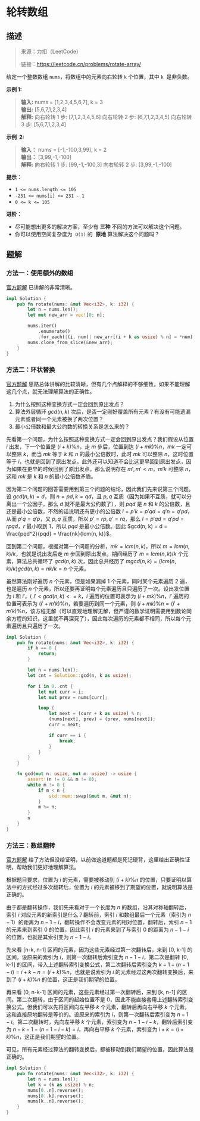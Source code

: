 # 轮转数组

## 描述

> 来源：力扣（LeetCode）
>
> 链接：<https://leetcode.cn/problems/rotate-array/>

给定一个整数数组 `nums`，将数组中的元素向右轮转 `k` 个位置，其中 `k`  是非负数。

**示例 1:**

> **输入:** nums = [1,2,3,4,5,6,7], k = 3  
> **输出:** [5,6,7,1,2,3,4]  
> **解释:**
> 向右轮转 1 步: [7,1,2,3,4,5,6]
> 向右轮转 2 步: [6,7,1,2,3,4,5]
> 向右轮转 3 步: [5,6,7,1,2,3,4]

**示例  2:**

> **输入：** nums = [-1,-100,3,99], k = 2  
> **输出：** [3,99,-1,-100]  
> **解释:**
> 向右轮转 1 步: [99,-1,-100,3]
> 向右轮转 2 步: [3,99,-1,-100]

**提示：**

- `1 <= nums.length <= 105`
- `-231 <= nums[i] <= 231 - 1`
- `0 <= k <= 105`

**进阶：**

- 尽可能想出更多的解决方案，至少有 **三种** 不同的方法可以解决这个问题。
- 你可以使用空间复杂度为  `O(1)` 的  **原地** 算法解决这个问题吗？

## 题解

### 方法一：使用额外的数组

[官方题解][1] 已讲解的非常清晰。

```rust
impl Solution {
    pub fn rotate(nums: &mut Vec<i32>, k: i32) {
        let n = nums.len();
        let mut new_arr = vec![0; n];

        nums.iter()
            .enumerate()
            .for_each(|(i, num)| new_arr[(i + k as usize) % n] = *num);
        nums.clone_from_slice(&new_arr);
    }
}
```

### 方法二：环状替换

[官方题解][1] 思路总体讲解的比较清晰，但有几个点解释的不够细致，如果不能理解这几个点，就无法理解算法的正确性。

1. 为什么按照这种变换方式一定会回到原出发点？
2. 算法外层循环 $gcd(n,k)$ 次后，是否一定刚好覆盖所有元素？有没有可能遗漏元素或者同一个元素被换了两次位置？
3. 最小公倍数和最大公约数的转换关系是怎么来的？

先看第一个问题，为什么按照这种变换方式一定会回到原出发点？我们假设从位置 $i$ 出发，下一个位置是 $(i + k) \% n$，走 $m$ 步后，位置到达 $(i + mk) \% n$，$mk$ 一定可以整除 $k$，而当 $mk$ 等于 $k$ 和 $n$ 的最小公倍数时，此时 $mk$ 可以整除 $n$，这时位置等于 $i$，也就是回到了原出发点。此外还可以知道不会比这更早回到原出发点，因为如果在更早的时候回到了原出发点，那么说明存在 $m', m'<m$，$m'k$ 可整除 $n$，这和 $mk$ 是 $k$ 和 $n$ 的最小公倍数矛盾。

因为第二个问题的回答需要用到第三个问题的结论，因此我们先来说第三个问题。设 $gcd(n, k) = d$，则 $n = pd, k = qd$，且 $p, q$ 互质（因为如果不互质，就可以分离出一个公因子，那么 $d$ 就不是最大公约数了），则 $pqd$ 是 $n$ 和 $k$ 的公倍数，且还是最小公倍数，不然的话说明还有更小的公倍数 $l = p'k = p'qd = q'n = q'pd$，从而 $p'q = q'p$，又 $p, q$ 互质，所以 $p'=rp, q'=rq$，那么 $l = p'qd = q'pd = rpqd$，$r$ 最小取到 1，所以 $pqd$ 是最小公倍数。因此 $gcd(n, k) = d = \frac{pqd^2}{pqd} = \frac{nk}{lcm(n, k)}$。

回到第二个问题，根据对第一个问题的分析，$mk = lcm(n, k)$，所以 $m = lcm(n, k)/k$，也就是说出发后走 $m$ 步回到原出发点，期间经历了 $m = lcm(n, k)/k$ 个元素，算法总共循环了 $gcd(n, k)$ 次，因此总共经历了 $mgcd(n, k) = (lcm(n, k)/k)gcd(n, k) = nk/k = n$ 个元素。

虽然算法刚好遍历 $n$ 个元素，但是如果漏掉 1 个元素，同时某个元素遍历 2 遍，也是遍历 $n$ 个元素，所以还要再证明每个元素遍历且只遍历了一次。设出发位置为 $i$ 和 $i'$，$i, i' < gcd(n, k) <= k$，$i$ 遍历的位置可表示为 $(i + mk) \% n$，$i'$ 遍历的位置可表示为 $(i' + m'k) \% n$，若要遍历到同一个元素，则 $(i + mk) \% n=(i'+ m'k) \% n$，该方程无解（可以直观地理解无解，但严谨的数学证明需要用到数论同余方程的知识，这里就不再深究了），因此每次遍历的元素都不相同，所以每个元素遍历且只遍历了一次。

```rust
impl Solution {
    pub fn rotate(nums: &mut Vec<i32>, k: i32) {
        if k == 0 {
            return;
        }

        let n = nums.len();
        let cnt = Solution::gcd(n, k as usize);

        for i in 0..cnt {
            let mut curr = i;
            let mut prev = nums[curr];

            loop {
                let next = (curr + k as usize) % n;
                (nums[next], prev) = (prev, nums[next]);
                curr = next;

                if curr == i {
                    break;
                }
            }
        }
    }

    fn gcd(mut n: usize, mut m: usize) -> usize {
        assert!(n != 0 && m != 0);
        while m != 0 {
            if m < n {
                std::mem::swap(&mut m, &mut n);
            }
            m %= n;
        }
        n
    }
}
```

### 方法三：数组翻转

[官方题解][1] 给了方法但没给证明，以前做这道题都是死记硬背，这里给出正确性证明，帮助我们更好地理解算法。

根据题目要求，位置为 $i$ 的元素，需要被移动到 $(i+k)\%n$ 的位置，只要证明以算法中的方式经过多次翻转后，位置为 $i$ 的元素被移到了期望的位置，就说明算法是正确的。

由于都是翻转操作，我们先来看对于一个长度为 $n$ 的数组，沿其对称轴翻转后，索引 $i$ 对应元素的新索引是什么？翻转前，索引 $i$ 和数组最后一个元素（索引为 $n-1$）的距离为 $n-1-i$，翻转操作不会改变元素的相对位置，翻转后，索引 $n-1$ 的元素来到索引 0 的位置，因此索引 $i$ 的元素来到了与索引 0 的距离为 $n-1-i$ 的位置，也就是其索引变为 $n-1-i$。

先来看 [n-k, n-1] 区间的元素，因为这些元素经过第一次翻转后，来到 [0, k-1] 的区间，设原来的索引为 $i$，则第一次翻转后索引变为 $n - 1 - i$，第二次是翻转 [0, k-1] 的区间，带入上述翻转索引变换公式，第二次翻转后索引变为 $k-1-(n-1-i) = i+k-n = (i+k)\%n$，也就是说索引为 $i$ 的元素经过这两次翻转变换后，来到了 $(i+k)\%n$ 的位置，这正是我们期望的位置。

再来看 [0, n-k-1] 区间的元素，这些元素经过第一次翻转后，来到 [k, n-1] 的区间。第二次翻转，由于区间的起始位置不是 0，因此不能直接套用上述翻转索引变换公式。但我们可以先将区间向左平移 $k$ 个元素，翻转后再向右平移 $k$ 个元素，这和直接原地翻转是等价的。设原来的索引为 $i$，则第一次翻转后索引变为 $n - 1 - i$。第二次翻转时，先向左平移 $k$ 个元素，索引变为 $n-1-i-k$，翻转后索引变为 $n-k-1-(n-1-i-k) = i$，再向右平移 $k$ 个元素，索引变为 $i+k = (i+k)\%n$，这正是我们期望的位置。

可见，所有元素经过算法的翻转变换后，都被移动到我们期望的位置，因此算法是正确的。

```rust
impl Solution {
    pub fn rotate(nums: &mut Vec<i32>, k: i32) {
        let n = nums.len();
        let k = (k as usize) % n;
        nums[0..n].reverse();
        nums[0..k].reverse();
        nums[k..n].reverse();
    }
}
```

[1]: https://leetcode.cn/problems/rotate-array/solutions/551039/xuan-zhuan-shu-zu-by-leetcode-solution-nipk/

